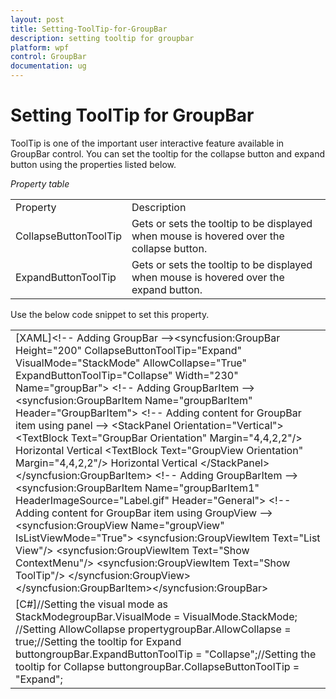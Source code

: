 ```yaml
---
layout: post
title: Setting-ToolTip-for-GroupBar
description: setting tooltip for groupbar
platform: wpf
control: GroupBar
documentation: ug
---
```


# Setting ToolTip for GroupBar

ToolTip is one of the important user interactive feature available in GroupBar control. You can set the tooltip for the collapse button and expand button using the properties listed below.

_Property table_

<table>
<tr>
<td>
Property</td><td>
Description</td></tr>
<tr>
<td>
CollapseButtonToolTip</td><td>
Gets or sets the tooltip to be displayed when mouse is hovered over the collapse button.</td></tr>
<tr>
<td>
ExpandButtonToolTip</td><td>
Gets or sets the tooltip to be displayed when mouse is hovered over the expand button.</td></tr>
</table>


Use the below code snippet to set this property.



<table>
<tr>
<td>
[XAML]&lt;!-- Adding GroupBar --&gt;&lt;syncfusion:GroupBar Height="200" CollapseButtonToolTip="Expand"  VisualMode="StackMode" AllowCollapse="True"  ExpandButtonToolTip="Collapse" Width="230" Name="groupBar"&gt;  &lt;!-- Adding GroupBarItem --&gt;  &lt;syncfusion:GroupBarItem Name="groupBarItem" Header="GroupBarItem"&gt;    &lt;!-- Adding content for GroupBar item using panel --&gt;    &lt;StackPanel Orientation="Vertical"&gt;      &lt;TextBlock Text="GroupBar Orientation" Margin="4,4,2,2"/&gt;      <RadioButton IsChecked="True" Margin="4,2,2,2">Horizontal</RadioButton>      <RadioButton Margin="4,2,2,2">Vertical</RadioButton>      &lt;TextBlock Text="GroupView Orientation" Margin="4,4,2,2"/&gt;      <RadioButton Margin="4,2,2,2">Horizontal</RadioButton>      <RadioButton IsChecked="True" Margin="4,2,2,2">Vertical</RadioButton>    &lt;/StackPanel&gt;  &lt;/syncfusion:GroupBarItem&gt;  &lt;!-- Adding GroupBarItem --&gt;  &lt;syncfusion:GroupBarItem Name="groupBarItem1" HeaderImageSource="Label.gif" Header="General"&gt;    &lt;!-- Adding content for GroupBar item using GroupView --&gt;    &lt;syncfusion:GroupView Name="groupView" IsListViewMode="True"&gt;      &lt;syncfusion:GroupViewItem Text="List View"/&gt;      &lt;syncfusion:GroupViewItem Text="Show ContextMenu"/&gt;      &lt;syncfusion:GroupViewItem Text="Show ToolTip"/&gt;    &lt;/syncfusion:GroupView&gt;  &lt;/syncfusion:GroupBarItem&gt;&lt;/syncfusion:GroupBar&gt;</td></tr>
<tr>
<td>
[C#]//Setting the visual mode as StackModegroupBar.VisualMode = VisualMode.StackMode;  //Setting AllowCollapse propertygroupBar.AllowCollapse = true;//Setting the tooltip for Expand buttongroupBar.ExpandButtonToolTip = "Collapse";//Setting the tooltip for Collapse buttongroupBar.CollapseButtonToolTip = "Expand";</td></tr>
</table>



